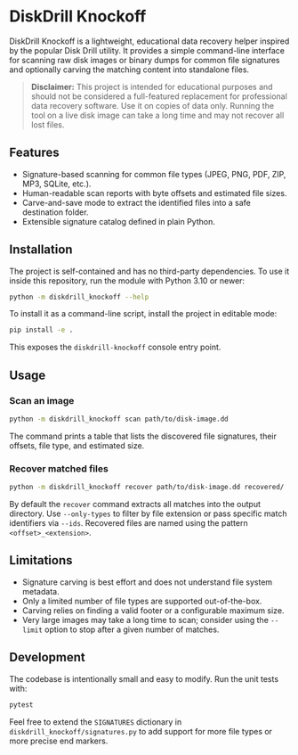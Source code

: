 # DiskDrill Knockoff

DiskDrill Knockoff is a lightweight, educational data recovery helper inspired by the
popular Disk Drill utility. It provides a simple command-line interface for scanning
raw disk images or binary dumps for common file signatures and optionally carving the
matching content into standalone files.

> **Disclaimer:** This project is intended for educational purposes and should not be
> considered a full-featured replacement for professional data recovery software. Use
> it on copies of data only. Running the tool on a live disk image can take a long time
> and may not recover all lost files.

## Features

- Signature-based scanning for common file types (JPEG, PNG, PDF, ZIP, MP3, SQLite, etc.).
- Human-readable scan reports with byte offsets and estimated file sizes.
- Carve-and-save mode to extract the identified files into a safe destination folder.
- Extensible signature catalog defined in plain Python.

## Installation

The project is self-contained and has no third-party dependencies. To use it inside
this repository, run the module with Python 3.10 or newer:

```bash
python -m diskdrill_knockoff --help
```

To install it as a command-line script, install the project in editable mode:

```bash
pip install -e .
```

This exposes the `diskdrill-knockoff` console entry point.

## Usage

### Scan an image

```bash
python -m diskdrill_knockoff scan path/to/disk-image.dd
```

The command prints a table that lists the discovered file signatures, their offsets,
file type, and estimated size.

### Recover matched files

```bash
python -m diskdrill_knockoff recover path/to/disk-image.dd recovered/
```

By default the `recover` command extracts all matches into the output directory.
Use `--only-types` to filter by file extension or pass specific match identifiers via
`--ids`. Recovered files are named using the pattern `<offset>_<extension>`.

## Limitations

- Signature carving is best effort and does not understand file system metadata.
- Only a limited number of file types are supported out-of-the-box.
- Carving relies on finding a valid footer or a configurable maximum size.
- Very large images may take a long time to scan; consider using the `--limit` option
  to stop after a given number of matches.

## Development

The codebase is intentionally small and easy to modify. Run the unit tests with:

```bash
pytest
```

Feel free to extend the `SIGNATURES` dictionary in `diskdrill_knockoff/signatures.py`
to add support for more file types or more precise end markers.

